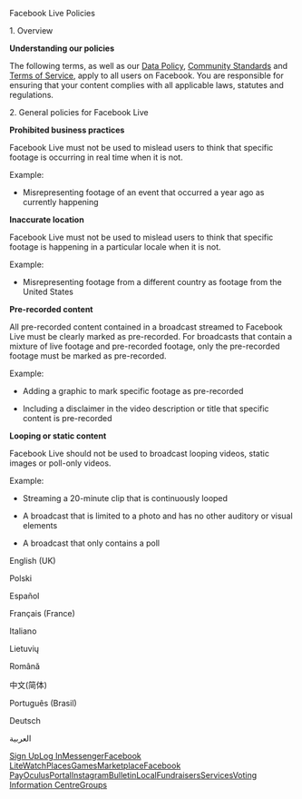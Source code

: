 Facebook Live Policies

1\. Overview

**Understanding our policies**

The following terms, as well as our [Data Policy](https://www.facebook.com/about/privacy/), [Community Standards](https://www.facebook.com/communitystandards/) and [Terms of Service](https://www.facebook.com/legal/terms), apply to all users on Facebook. You are responsible for ensuring that your content complies with all applicable laws, statutes and regulations.

2\. General policies for Facebook Live

**Prohibited business practices**

Facebook Live must not be used to mislead users to think that specific footage is occurring in real time when it is not.

Example:

*   Misrepresenting footage of an event that occurred a year ago as currently happening

**Inaccurate location**

Facebook Live must not be used to mislead users to think that specific footage is happening in a particular locale when it is not.

Example:

*   Misrepresenting footage from a different country as footage from the United States

**Pre-recorded content**

All pre-recorded content contained in a broadcast streamed to Facebook Live must be clearly marked as pre-recorded. For broadcasts that contain a mixture of live footage and pre-recorded footage, only the pre-recorded footage must be marked as pre-recorded.

Example:

*   Adding a graphic to mark specific footage as pre-recorded

*   Including a disclaimer in the video description or title that specific content is pre-recorded

**Looping or static content**

Facebook Live should not be used to broadcast looping videos, static images or poll-only videos.

Example:

*   Streaming a 20-minute clip that is continuously looped

*   A broadcast that is limited to a photo and has no other auditory or visual elements

*   A broadcast that only contains a poll

English (UK)

Polski

Español

Français (France)

Italiano

Lietuvių

Română

中文(简体)

Português (Brasil)

Deutsch

العربية

[Sign Up](https://www.facebook.com/reg/)[Log In](https://www.facebook.com/login/)[Messenger](https://l.facebook.com/l.php?u=https%3A%2F%2Fmessenger.com%2F&h=AT1G7E3SgfHY5w9ePC5yT3O_qOPxLwS9MiCSIJdOqg5QeaG5AtLPnIWnQ6M9Dj1iGsjT8xP4CpR52u6SickRDcc8o4iL9ZCgmTGRGWHNDPjKfRP9u6zgY28cp4tSYXr0DF-RohYyudBnHmHnn1pBp5ma2ZnlnKJVHKpK2g)[Facebook Lite](https://www.facebook.com/lite/)[Watch](https://en-gb.facebook.com/watch/)[Places](https://www.facebook.com/places/)[Games](https://www.facebook.com/games/)[Marketplace](https://www.facebook.com/marketplace/)[Facebook Pay](https://pay.facebook.com/)[Oculus](https://l.facebook.com/l.php?u=https%3A%2F%2Fwww.oculus.com%2F&h=AT1G7E3SgfHY5w9ePC5yT3O_qOPxLwS9MiCSIJdOqg5QeaG5AtLPnIWnQ6M9Dj1iGsjT8xP4CpR52u6SickRDcc8o4iL9ZCgmTGRGWHNDPjKfRP9u6zgY28cp4tSYXr0DF-RohYyudBnHmHnn1pBp5ma2ZnlnKJVHKpK2g)[Portal](https://portal.facebook.com/)[Instagram](https://l.facebook.com/l.php?u=https%3A%2F%2Fwww.instagram.com%2F&h=AT1G7E3SgfHY5w9ePC5yT3O_qOPxLwS9MiCSIJdOqg5QeaG5AtLPnIWnQ6M9Dj1iGsjT8xP4CpR52u6SickRDcc8o4iL9ZCgmTGRGWHNDPjKfRP9u6zgY28cp4tSYXr0DF-RohYyudBnHmHnn1pBp5ma2ZnlnKJVHKpK2g)[Bulletin](https://www.bulletin.com/)[Local](https://www.facebook.com/local/lists/245019872666104/)[Fundraisers](https://www.facebook.com/fundraisers/)[Services](https://www.facebook.com/biz/directory/)[Voting Information Centre](https://www.facebook.com/votinginformationcenter/?entry_point=c2l0ZQ%3D%3D)[Groups](https://www.facebook.com/groups/explore/)